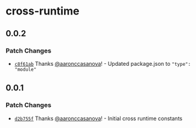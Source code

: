 # cross-runtime

## 0.0.2

### Patch Changes

- [`c8f61ab`](https://github.com/aaronccasanova/aacc/commit/c8f61ab1ec1ae00a980b111ca97c0d7a0b79877c)
  Thanks [@aaronccasanova](https://github.com/aaronccasanova)! - Updated
  package.json to `"type": "module"`

## 0.0.1

### Patch Changes

- [`d2b755f`](https://github.com/aaronccasanova/aacc/commit/d2b755f2b1f6210edd28869bc9feed2a672d3f9b)
  Thanks [@aaronccasanova](https://github.com/aaronccasanova)! - Initial cross
  runtime constants
